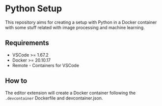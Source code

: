 # Python Setup
This repository aims for creating a setup with Python in a Docker container with some stuff related with image processing and machine learning.

## Requirements
- VSCode >= 1.67.2
- Docker >= 20.10.17
- Remote - Containers for VSCode

## How to
The editor extension will create a Docker container following the `.devcontainer` Dockerfile and devcontainer.json.
